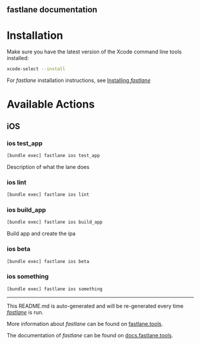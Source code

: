 fastlane documentation
----

# Installation

Make sure you have the latest version of the Xcode command line tools installed:

```sh
xcode-select --install
```

For _fastlane_ installation instructions, see [Installing _fastlane_](https://docs.fastlane.tools/#installing-fastlane)

# Available Actions

## iOS

### ios test_app

```sh
[bundle exec] fastlane ios test_app
```

Description of what the lane does

### ios lint

```sh
[bundle exec] fastlane ios lint
```



### ios build_app

```sh
[bundle exec] fastlane ios build_app
```

Build app and create the ipa

### ios beta

```sh
[bundle exec] fastlane ios beta
```



### ios something

```sh
[bundle exec] fastlane ios something
```



----

This README.md is auto-generated and will be re-generated every time [_fastlane_](https://fastlane.tools) is run.

More information about _fastlane_ can be found on [fastlane.tools](https://fastlane.tools).

The documentation of _fastlane_ can be found on [docs.fastlane.tools](https://docs.fastlane.tools).
